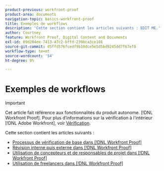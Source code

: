 ```yaml
---
product-previous: workfront-proof
product-area: documents
navigation-topic: basics-workfront-proof
title: Exemples de workflows
description: 'Cette section contient les articles suivants : EDIT ME.'
author: Courtney
feature: Workfront Proof, Digital Content and Documents
exl-id: 09d204ee-7413-47c2-bffd-239bca3ce101
source-git-commit: d5ffd576fcedf9b10dce5e5d5bd9245dd7f67ef8
workflow-type: tm+mt
source-wordcount: '54'
ht-degree: 0%

---
```


# Exemples de workflows

>[!IMPORTANT]
>
>Cet article fait référence aux fonctionnalités du produit autonome. [!DNL Workfront Proof]. Pour plus d’informations sur la vérification à l’intérieur [!DNL Adobe Workfront], voir [Vérification](../../../review-and-approve-work/proofing/proofing.md).

Cette section contient les articles suivants :

* [Processus de vérification de base dans [!DNL Workfront Proof]](../../../workfront-proof/wp-getstarted/workflow-examples/basic-proof-process.md)
* [Révision interne puis externe dans [!DNL Workfront Proof]](../../../workfront-proof/wp-getstarted/workflow-examples/internal-external-review.md)
* [Utilisation de concepteurs et de responsables de projet dans [!DNL Workfront Proof]](../../../workfront-proof/wp-getstarted/workflow-examples/work-designers-project-managers.md)
* [Utilisation de freelancers dans [!DNL Workfront Proof]](../../../workfront-proof/wp-getstarted/workflow-examples/work-freelancers.md)
